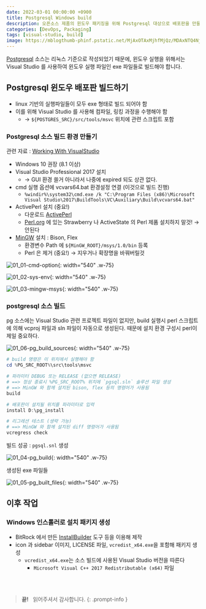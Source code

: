 ```yaml
---
date: 2022-03-01 00:00:00 +0900
title: Postgresql Windows build
description: 오픈소스 제품의 윈도우 패키징을 위해 Postgresql 대상으로 배포판을 만들어봅니다.
categories: [DevOps, Packaging]
tags: [visual-studio, build]
image: https://mblogthumb-phinf.pstatic.net/MjAxOTAxMjhfMjQz/MDAxNTQ4NjYwOTIwMTA5.psJHx5JY4FDnAkV-Ld8p7VPz5Th30Sf4rzGBvQZBxSwg.StW54Iez2-HbOZHaXJhJLWFCpyfh7VS3ge0Gw9_mGUEg.PNG.errorsoft666/26683C3758AE9B6E2F.png?type=w800
---
```


[Postgresql](https://github.com/postgres/postgres) 소스는 리눅스 기준으로 작성되었기 때문에, 윈도우 실행을 위해서는 Visual Studio 를 사용하여 윈도우 실행 파일인 exe 파일들로 빌드해야 합니다.

## Postgresql 윈도우 배포판 빌드하기

- linux 기반의 실행파일들이 모두 exe 형태로 빌드 되어야 함
- 이를 위해 Visual Studio 를 사용해 컴파일, 링킹 과정을 수행해야 함
  - → `${POSTGRES_SRC}/src/tools/msvc` 위치에 관련 스크립트 포함

### Postgresql 소스 빌드 환경 만들기

관련 자료 : [Working With VisualStudio](https://wiki.postgresql.org/wiki/Working_With_VisualStudio#Visual_Studio_2017)

- Windows 10 권장 (8.1 이상)
- Visual Studio Professional 2017 설치
  - → GUI 환경 쓸거 아니라서 나중에 expired 되도 상관 없다.
- cmd 실행 옵션에 vcvars64.bat 환경설정 연결 (이것으로 빌드 진행)
  - `%windir%\system32\cmd.exe /k "C:\Program Files (x86)\Microsoft Visual Studio\2017\BuildTools\VC\Auxiliary\Build\vcvars64.bat"`
- ActivePerl 설치 (중요!)
  - 다운로드 [ActivePerl](https://www.filehorse.com/download-activeperl/)
  - [Perl.org](http://perl.org/) 에 있는 Strawberry 나 ActiveState 의 Perl 제품 설치하지 말것! → 안된다
- [MinGW](https://osdn.net/projects/mingw/downloads/68260/mingw-get-setup.exe) 설치 : Bison, Flex
  - 환경변수 Path 에 `${MinGW_ROOT}/msys/1.0/bin` 등록
  - Perl 은 제거 (중요!) → 지우거나 확장명을 바꿔버릴것

![01_01-cmd-option](/2022/03/01_01-cmd-option-w640.png){: width="540" .w-75}

![01_02-sys-env](/2022/03/01_02-sys-env.png){: width="540" .w-75}

![01_03-mingw-msys](/2022/03/01_03-mingw-msys.png){: width="540" .w-75}

### postgresql 소스 빌드

pg 소스에는 Visual Studio 관련 프로젝트 파일이 없지만, build 실행시 perl 스크립트에 의해 vcproj 파일과 sln 파일이 자동으로 생성된다. 때문에 설치 환경 구성시 perl이 제일 중요하다.

![01_06-pg_build_sources](/2022/03/01_06-pg_build_sources.png){: width="540" .w-75}

```powershell
# build 명령은 이 위치에서 실행해야 함
cd %PG_SRC_ROOT%\src\tools\msvc

# 파라미터 DEBUG 또는 RELEASE (없으면 RELEASE)
# ==> 정상 종료시 %PG_SRC_ROOT% 위치에 `pgsql.sln` 솔루션 파일 생성
# ==> MinGW 와 함께 설치된 bison, flex 등의 명령어가 사용됨
build

# 배포판이 설치될 위치를 파라미터로 입력
install D:\pg_install

# 리그레션 테스트 (생략 가능)
# ==> MinGW 와 함께 설치된 diff 명령어가 사용됨
vcregress check
```

빌드 성공 : `pgsql.snl` 생성

![01_04-pg_build](/2022/03/01_04-pg_build.png){: width="540" .w-75}

생성된 exe 파일들

![01_05-pg_built_files](/2022/03/01_05-pg_built_files.png){: width="540" .w-75}

## 이후 작업

### Windows 인스톨러로 설치 패키지 생성

- BitRock 에서 만든 [InstallBuilder](https://installbuilder.com/index.html) 도구 등을 이용해 제작
- icon 과 sidebar 이미지, LICENSE 파일, `vcredist_x64.exe`을 포함해 패키지 생성
  - `vcredist_x64.exe`는 소스 빌드에 사용된 Visual Studio 버전을 따른다
    - `Microsoft Visual C++ 2017 Redistributable (x64)` 파일

&nbsp; <br />
&nbsp; <br />

> **끝!** &nbsp; 읽어주셔서 감사합니다.
{: .prompt-info }
